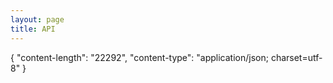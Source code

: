 ```yaml
---
layout: page
title: API
---
```


{
  "content-length": "22292",
  "content-type": "application/json; charset=utf-8"
}